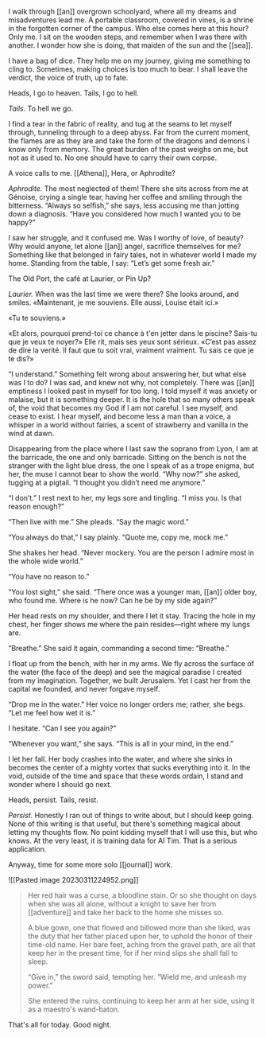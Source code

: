 I walk through [[an]] overgrown schoolyard, where all my dreams and misadventures lead me. A portable classroom, covered in vines, is a shrine in the forgotten corner of the campus. Who else comes here at this hour? Only me. I sit on the wooden steps, and remember when I was there with another. I wonder how she is doing, that maiden of the sun and the [[sea]].

I have a bag of dice. They help me on my journey, giving me something to cling to. Sometimes, making choices is too much to bear. I shall leave the verdict, the voice of truth, up to fate.

Heads, I go to heaven. Tails, I go to hell.

*Tails.* To hell we go.

I find a tear in the fabric of reality, and tug at the seams to let myself through, tunneling through to a deep abyss. Far from the current moment, the flames are as they are and take the form of the dragons and demons I know only from memory. The great burden of the past weighs on me, but not as it used to. No one should have to carry their own corpse.

A voice calls to me. [[Athena]], Hera, or Aphrodite?

*Aphrodite.* The most neglected of them! There she sits across from me at Génoise, crying a single tear, having her coffee and smiling through the bitterness. “Always so selfish,” she says, less accusing me than jotting down a diagnosis. “Have you considered how much I wanted you to be happy?”

I saw her struggle, and it confused me. Was I worthy of love, of beauty? Why would anyone, let alone [[an]] angel, sacrifice themselves for me? Something like that belonged in fairy tales, not in whatever world I made my home. Standing from the table, I say: “Let’s get some fresh air.”

The Old Port, the café at Laurier, or Pin Up?

*Laurier.* When was the last time we were there? She looks around, and smiles. «Maintenant, je me souviens. Elle aussi, Louise était ici.»

«Tu te souviens.»

«Et alors, pourquoi prend-toi ce chance à t'en jetter dans le piscine? Sais-tu que je veux te noyer?» Elle rit, mais ses yeux sont sérieux. «C’est pas assez de dire la verité. Il faut que tu soit vrai, vraiment vraiment. Tu sais ce que je te dis?»

“I understand.” Something felt wrong about answering her, but what else was I to do? I was sad, and knew not why, not completely. There was [[an]] emptiness I looked past in myself for too long. I told myself it was anxiety or malaise, but it is something deeper. It is the hole that so many others speak of, the void that becomes my God if I am not careful. I see myself, and cease to exist. I hear myself, and become less a man than a voice, a whisper in a world without fairies, a scent of strawberry and vanilla in the wind at dawn.

Disappearing from the place where I last saw the soprano from Lyon, I am at the barricade, the one and only barricade. Sitting on the bench is not the stranger with the light blue dress, the one I speak of as a trope enigma, but her, the muse I cannot bear to show the world. “Why now?” she asked, tugging at a pigtail. “I thought you didn’t need me anymore.”

“I don’t.” I rest next to her, my legs sore and tingling. “I miss you. Is that reason enough?”

“Then live with me.” She pleads. “Say the magic word.”

“You always do that,” I say plainly. “Quote me, copy me, mock me.”

She shakes her head. “Never mockery. You are the person I admire most in the whole wide world.”

“You have no reason to.”

“You lost sight,” she said. “There once was a younger man, [[an]] older boy, who found me. Where is he now? Can he be by my side again?”

Her head rests on my shoulder, and there I let it stay. Tracing the hole in my chest, her finger shows me where the pain resides—right where my lungs are.

“Breathe.” She said it again, commanding a second time: “Breathe.”

I float up from the bench, with her in my arms. We fly across the surface of the water (the face of the deep) and see the magical paradise I created from my imagination. Together, we built Jerusalem. Yet I cast her from the capital we founded, and never forgave myself.

“Drop me in the water.” Her voice no longer orders me; rather, she begs. “Let me feel how wet it is.”

I hesitate. “Can I see you again?”

“Whenever you want,” she says. “This is all in your mind, in the end.”

I let her fall. Her body crashes into the water, and where she sinks in becomes the center of a mighty vortex that sucks everything into it. In the void, outside of the time and space that these words ordain, I stand and wonder where I should go next.

Heads, persist. Tails, resist.

*Persist.* Honestly I ran out of things to write about, but I should keep going. None of this writing is that useful, but there's something magical about letting my thoughts flow. No point kidding myself that I will use this, but who knows. At the very least, it is training data for AI Tim. That is a serious application.

Anyway, time for some more solo [[journal]] work.

![[Pasted image 20230311224952.png]]

>Her red hair was a curse, a bloodline stain. Or so she thought on days when she was all alone, without a knight to save her from [[adventure]] and take her back to the home she misses so.
>
>A blue gown, one that flowed and billowed more than she liked, was the duty that her father placed upon her, to uphold the honor of their time-old name. Her bare feet, aching from the gravel path, are all that keep her in the present time, for if her mind slips she shall fall to sleep.
>
>“Give in,” the sword said, tempting her. “Wield me, and unleash my power.”
>
>She entered the ruins, continuing to keep her arm at her side, using it as a maestro's wand-baton.

That's all for today. Good night.